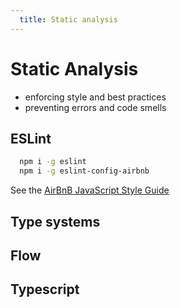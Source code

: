 ```yaml
---
  title: Static analysis
---
```


# Static Analysis

- enforcing style and best practices
- preventing errors and code smells

## ESLint

```bash
  npm i -g eslint
  npm i -g eslint-config-airbnb
```
See the [AirBnB JavaScript Style Guide](https://github.com/airbnb/javascript)

## Type systems

## Flow

## Typescript
